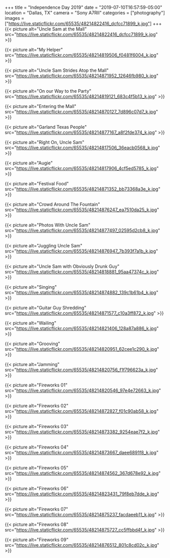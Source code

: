 +++
title = "Independence Day 2019"
date = "2019-07-10T16:57:59-05:00"
location = "Dallas, TX"
camera = "Sony A7RII"
categories = ["photography"]
images = ["https://live.staticflickr.com/65535/48214822416_dcfcc71899_k.jpg"]
+++
{{< picture alt="Uncle Sam at the Mall" src="https://live.staticflickr.com/65535/48214822416_dcfcc71899_k.jpg" >}}
<!--more-->

{{< picture alt="My Helper" src="https://live.staticflickr.com/65535/48214819506_f0481f6004_k.jpg" >}}

{{< picture alt="Uncle Sam Strides Atop the Mall" src="https://live.staticflickr.com/65535/48214871952_12646fb980_k.jpg" >}}

{{< picture alt="On our Way to the Party" src="https://live.staticflickr.com/65535/48214819121_683c4f5b13_k.jpg" >}}

{{< picture alt="Entering the Mall" src="https://live.staticflickr.com/65535/48214870127_7d896c07d7_k.jpg" >}}

{{< picture alt="Garland Texas People" src="https://live.staticflickr.com/65535/48214877167_a8f2fde374_k.jpg" >}}

{{< picture alt="Right On, Uncle Sam" src="https://live.staticflickr.com/65535/48214817506_36eacb0568_k.jpg" >}}

{{< picture alt="Augie" src="https://live.staticflickr.com/65535/48214817906_4cf5ed5785_k.jpg" >}}

{{< picture alt="Festival Food" src="https://live.staticflickr.com/65535/48214871352_bb73368a3e_k.jpg" >}}

{{< picture alt="Crowd Around The Fountain" src="https://live.staticflickr.com/65535/48214876247_ea7510da25_k.jpg" >}}

{{< picture alt="Photos With Uncle Sam" src="https://live.staticflickr.com/65535/48214877497_02595d2cb8_k.jpg" >}}

{{< picture alt="Juggling Uncle Sam" src="https://live.staticflickr.com/65535/48214876947_7b393f7a1b_k.jpg" >}}

{{< picture alt="Uncle Sam with Obviously Drunk Guy" src="https://live.staticflickr.com/65535/48214818881_95aa47374c_k.jpg" >}}

{{< picture alt="Singing" src="https://live.staticflickr.com/65535/48214874882_139c1b61b4_k.jpg" >}}

{{< picture alt="Guitar Guy Shredding" src="https://live.staticflickr.com/65535/48214871577_c10a3ff872_k.jpg" >}}

{{< picture alt="Wailing" src="https://live.staticflickr.com/65535/48214821406_128a87a886_k.jpg" >}}

{{< picture alt="Grooving" src="https://live.staticflickr.com/65535/48214820951_62cee1c290_k.jpg" >}}

{{< picture alt="Jamming" src="https://live.staticflickr.com/65535/48214820756_f1f796623a_k.jpg" >}}

{{< picture alt="Fireworks 01" src="https://live.staticflickr.com/65535/48214820546_97e4e72663_k.jpg" >}}

{{< picture alt="Fireworks 02" src="https://live.staticflickr.com/65535/48214872827_f01c90ab58_k.jpg" >}}

{{< picture alt="Fireworks 03" src="https://live.staticflickr.com/65535/48214873382_9254eae7f2_k.jpg" >}}

{{< picture alt="Fireworks 04" src="https://live.staticflickr.com/65535/48214873667_daee6891f8_k.jpg" >}}

{{< picture alt="Fireworks 05" src="https://live.staticflickr.com/65535/48214874562_367d678e92_k.jpg" >}}

{{< picture alt="Fireworks 06" src="https://live.staticflickr.com/65535/48214823431_79f8eb7dde_k.jpg" >}}

{{< picture alt="Fireworks 07" src="https://live.staticflickr.com/65535/48214875237_facdaeeb11_k.jpg" >}}

{{< picture alt="Fireworks 08" src="https://live.staticflickr.com/65535/48214875727_cc5ffbbd4f_k.jpg" >}}

{{< picture alt="Fireworks 09" src="https://live.staticflickr.com/65535/48214876512_801c8cd02c_k.jpg" >}}
